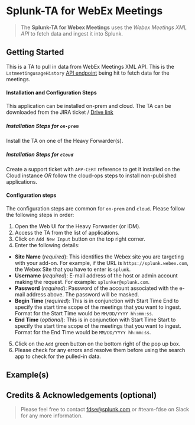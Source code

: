 # Splunk-TA for WebEx Meetings

> The **Splunk-TA for Webex Meetings** uses the _Webex Meetings XML API_ to fetch data and ingest it into Splunk.

## Getting Started
This is a TA to pull in data from WebEx Meetings XML API. 
This is the `LstmeetingusageHistory` [API endpoint](https://developer.cisco.com/docs/webex-xml-api-reference-guide/#!lstmeetingusagehistory) being hit to fetch data for the meetings. 

#### Installation and Configuration Steps
This application can be installed on-prem and cloud. The TA can be downloaded from the JIRA ticket / [Drive link]()

##### Installation Steps for `on-prem`
Install the TA on one of the Heavy Forwarder(s).

##### Installation Steps for `cloud`
Create a support ticket with `APP-CERT` reference to get it installed on the Cloud instance *OR* follow the cloud-ops steps to install non-published applications.

#### Configuration steps
The configuration steps are common for `on-prem` and `cloud`. Please follow the following steps in order:
1. Open the Web UI for the Heavy Forwarder (or IDM).
2. Access the TA from the list of applications.
3. Click on `Add New Input` button on the top right corner.
4. Enter the following details:
  - **Site Name** (_required_): This identifies the Webex site you are targeting with your add-on. For example, if the URL is `https://splunk.webex.com`, the Webex Site that you have to enter is `splunk`.
  - **Username** (_required_): E-mail address of the host or admin account making the request. For example: `splunker@splunk.com`.
  - **Password** (_required_): Password of the account associated with the e-mail address above. The password will be masked.
  - **Begin Time** (_required_): This is in conjunction with Start Time End to specify the start time scope of the meetings that you want to ingest. Format for the Start Time would be `MM/DD/YYYY hh:mm:ss`.
  - **End Time** (_optional_): This is in conjunction with Start Time Start to specify the start time scope of the meetings that you want to ingest. Format for the End Time would be `MM/DD/YYYY hh:mm:ss`.
5. Click on the `Add` green button on the bottom right of the pop up box.
6. Please check for any errors and resolve them before using the search app to check for the pulled-in data.

## Example(s)


## Credits & Acknowledgements (optional)
> Please feel free to contact fdse@splunk.com or #team-fdse on Slack for any more information.
